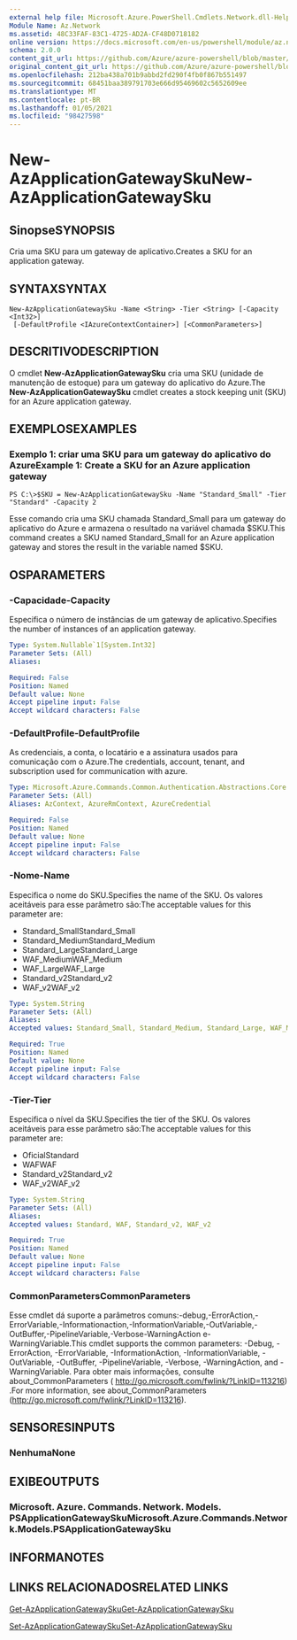 ```yaml
---
external help file: Microsoft.Azure.PowerShell.Cmdlets.Network.dll-Help.xml
Module Name: Az.Network
ms.assetid: 48C33FAF-83C1-4725-AD2A-CF48D0718182
online version: https://docs.microsoft.com/en-us/powershell/module/az.network/new-azapplicationgatewaysku
schema: 2.0.0
content_git_url: https://github.com/Azure/azure-powershell/blob/master/src/Network/Network/help/New-AzApplicationGatewaySku.md
original_content_git_url: https://github.com/Azure/azure-powershell/blob/master/src/Network/Network/help/New-AzApplicationGatewaySku.md
ms.openlocfilehash: 212ba438a701b9abbd2fd290f4fb0f867b551497
ms.sourcegitcommit: 68451baa389791703e666d95469602c5652609ee
ms.translationtype: MT
ms.contentlocale: pt-BR
ms.lasthandoff: 01/05/2021
ms.locfileid: "98427598"
---
```

# <span data-ttu-id="1fdc8-101">New-AzApplicationGatewaySku</span><span class="sxs-lookup"><span data-stu-id="1fdc8-101">New-AzApplicationGatewaySku</span></span>

## <span data-ttu-id="1fdc8-102">Sinopse</span><span class="sxs-lookup"><span data-stu-id="1fdc8-102">SYNOPSIS</span></span>
<span data-ttu-id="1fdc8-103">Cria uma SKU para um gateway de aplicativo.</span><span class="sxs-lookup"><span data-stu-id="1fdc8-103">Creates a SKU for an application gateway.</span></span>

## <span data-ttu-id="1fdc8-104">SYNTAX</span><span class="sxs-lookup"><span data-stu-id="1fdc8-104">SYNTAX</span></span>

```
New-AzApplicationGatewaySku -Name <String> -Tier <String> [-Capacity <Int32>]
 [-DefaultProfile <IAzureContextContainer>] [<CommonParameters>]
```

## <span data-ttu-id="1fdc8-105">DESCRITIVO</span><span class="sxs-lookup"><span data-stu-id="1fdc8-105">DESCRIPTION</span></span>
<span data-ttu-id="1fdc8-106">O cmdlet **New-AzApplicationGatewaySku** cria uma SKU (unidade de manutenção de estoque) para um gateway do aplicativo do Azure.</span><span class="sxs-lookup"><span data-stu-id="1fdc8-106">The **New-AzApplicationGatewaySku** cmdlet creates a stock keeping unit (SKU) for an Azure application gateway.</span></span>

## <span data-ttu-id="1fdc8-107">EXEMPLOS</span><span class="sxs-lookup"><span data-stu-id="1fdc8-107">EXAMPLES</span></span>

### <span data-ttu-id="1fdc8-108">Exemplo 1: criar uma SKU para um gateway do aplicativo do Azure</span><span class="sxs-lookup"><span data-stu-id="1fdc8-108">Example 1: Create a SKU for an Azure application gateway</span></span>
```
PS C:\>$SKU = New-AzApplicationGatewaySku -Name "Standard_Small" -Tier "Standard" -Capacity 2
```

<span data-ttu-id="1fdc8-109">Esse comando cria uma SKU chamada Standard_Small para um gateway do aplicativo do Azure e armazena o resultado na variável chamada $SKU.</span><span class="sxs-lookup"><span data-stu-id="1fdc8-109">This command creates a SKU named Standard_Small for an Azure application gateway and stores the result in the variable named $SKU.</span></span>

## <span data-ttu-id="1fdc8-110">OS</span><span class="sxs-lookup"><span data-stu-id="1fdc8-110">PARAMETERS</span></span>

### <span data-ttu-id="1fdc8-111">-Capacidade</span><span class="sxs-lookup"><span data-stu-id="1fdc8-111">-Capacity</span></span>
<span data-ttu-id="1fdc8-112">Especifica o número de instâncias de um gateway de aplicativo.</span><span class="sxs-lookup"><span data-stu-id="1fdc8-112">Specifies the number of instances of an application gateway.</span></span>

```yaml
Type: System.Nullable`1[System.Int32]
Parameter Sets: (All)
Aliases:

Required: False
Position: Named
Default value: None
Accept pipeline input: False
Accept wildcard characters: False
```

### <span data-ttu-id="1fdc8-113">-DefaultProfile</span><span class="sxs-lookup"><span data-stu-id="1fdc8-113">-DefaultProfile</span></span>
<span data-ttu-id="1fdc8-114">As credenciais, a conta, o locatário e a assinatura usados para comunicação com o Azure.</span><span class="sxs-lookup"><span data-stu-id="1fdc8-114">The credentials, account, tenant, and subscription used for communication with azure.</span></span>

```yaml
Type: Microsoft.Azure.Commands.Common.Authentication.Abstractions.Core.IAzureContextContainer
Parameter Sets: (All)
Aliases: AzContext, AzureRmContext, AzureCredential

Required: False
Position: Named
Default value: None
Accept pipeline input: False
Accept wildcard characters: False
```

### <span data-ttu-id="1fdc8-115">-Nome</span><span class="sxs-lookup"><span data-stu-id="1fdc8-115">-Name</span></span>
<span data-ttu-id="1fdc8-116">Especifica o nome do SKU.</span><span class="sxs-lookup"><span data-stu-id="1fdc8-116">Specifies the name of the SKU.</span></span>
<span data-ttu-id="1fdc8-117">Os valores aceitáveis para esse parâmetro são:</span><span class="sxs-lookup"><span data-stu-id="1fdc8-117">The acceptable values for this parameter are:</span></span>
- <span data-ttu-id="1fdc8-118">Standard_Small</span><span class="sxs-lookup"><span data-stu-id="1fdc8-118">Standard_Small</span></span>
- <span data-ttu-id="1fdc8-119">Standard_Medium</span><span class="sxs-lookup"><span data-stu-id="1fdc8-119">Standard_Medium</span></span>
- <span data-ttu-id="1fdc8-120">Standard_Large</span><span class="sxs-lookup"><span data-stu-id="1fdc8-120">Standard_Large</span></span>
- <span data-ttu-id="1fdc8-121">WAF_Medium</span><span class="sxs-lookup"><span data-stu-id="1fdc8-121">WAF_Medium</span></span>
- <span data-ttu-id="1fdc8-122">WAF_Large</span><span class="sxs-lookup"><span data-stu-id="1fdc8-122">WAF_Large</span></span>
- <span data-ttu-id="1fdc8-123">Standard_v2</span><span class="sxs-lookup"><span data-stu-id="1fdc8-123">Standard_v2</span></span>
- <span data-ttu-id="1fdc8-124">WAF_v2</span><span class="sxs-lookup"><span data-stu-id="1fdc8-124">WAF_v2</span></span>

```yaml
Type: System.String
Parameter Sets: (All)
Aliases:
Accepted values: Standard_Small, Standard_Medium, Standard_Large, WAF_Medium, WAF_Large, Standard_v2, WAF_v2

Required: True
Position: Named
Default value: None
Accept pipeline input: False
Accept wildcard characters: False
```

### <span data-ttu-id="1fdc8-125">-Tier</span><span class="sxs-lookup"><span data-stu-id="1fdc8-125">-Tier</span></span>
<span data-ttu-id="1fdc8-126">Especifica o nível da SKU.</span><span class="sxs-lookup"><span data-stu-id="1fdc8-126">Specifies the tier of the SKU.</span></span>
<span data-ttu-id="1fdc8-127">Os valores aceitáveis para esse parâmetro são:</span><span class="sxs-lookup"><span data-stu-id="1fdc8-127">The acceptable values for this parameter are:</span></span>
- <span data-ttu-id="1fdc8-128">Oficial</span><span class="sxs-lookup"><span data-stu-id="1fdc8-128">Standard</span></span>
- <span data-ttu-id="1fdc8-129">WAF</span><span class="sxs-lookup"><span data-stu-id="1fdc8-129">WAF</span></span>
- <span data-ttu-id="1fdc8-130">Standard_v2</span><span class="sxs-lookup"><span data-stu-id="1fdc8-130">Standard_v2</span></span>
- <span data-ttu-id="1fdc8-131">WAF_v2</span><span class="sxs-lookup"><span data-stu-id="1fdc8-131">WAF_v2</span></span>

```yaml
Type: System.String
Parameter Sets: (All)
Aliases:
Accepted values: Standard, WAF, Standard_v2, WAF_v2

Required: True
Position: Named
Default value: None
Accept pipeline input: False
Accept wildcard characters: False
```

### <span data-ttu-id="1fdc8-132">CommonParameters</span><span class="sxs-lookup"><span data-stu-id="1fdc8-132">CommonParameters</span></span>
<span data-ttu-id="1fdc8-133">Esse cmdlet dá suporte a parâmetros comuns:-debug,-ErrorAction,-ErrorVariable,-Informationaction,-InformationVariable,-OutVariable,-OutBuffer,-PipelineVariable,-Verbose-WarningAction e-WarningVariable.</span><span class="sxs-lookup"><span data-stu-id="1fdc8-133">This cmdlet supports the common parameters: -Debug, -ErrorAction, -ErrorVariable, -InformationAction, -InformationVariable, -OutVariable, -OutBuffer, -PipelineVariable, -Verbose, -WarningAction, and -WarningVariable.</span></span> <span data-ttu-id="1fdc8-134">Para obter mais informações, consulte about_CommonParameters ( http://go.microsoft.com/fwlink/?LinkID=113216) .</span><span class="sxs-lookup"><span data-stu-id="1fdc8-134">For more information, see about_CommonParameters (http://go.microsoft.com/fwlink/?LinkID=113216).</span></span>

## <span data-ttu-id="1fdc8-135">SENSORES</span><span class="sxs-lookup"><span data-stu-id="1fdc8-135">INPUTS</span></span>

### <span data-ttu-id="1fdc8-136">Nenhuma</span><span class="sxs-lookup"><span data-stu-id="1fdc8-136">None</span></span>

## <span data-ttu-id="1fdc8-137">EXIBE</span><span class="sxs-lookup"><span data-stu-id="1fdc8-137">OUTPUTS</span></span>

### <span data-ttu-id="1fdc8-138">Microsoft. Azure. Commands. Network. Models. PSApplicationGatewaySku</span><span class="sxs-lookup"><span data-stu-id="1fdc8-138">Microsoft.Azure.Commands.Network.Models.PSApplicationGatewaySku</span></span>

## <span data-ttu-id="1fdc8-139">INFORMA</span><span class="sxs-lookup"><span data-stu-id="1fdc8-139">NOTES</span></span>

## <span data-ttu-id="1fdc8-140">LINKS RELACIONADOS</span><span class="sxs-lookup"><span data-stu-id="1fdc8-140">RELATED LINKS</span></span>

[<span data-ttu-id="1fdc8-141">Get-AzApplicationGatewaySku</span><span class="sxs-lookup"><span data-stu-id="1fdc8-141">Get-AzApplicationGatewaySku</span></span>](./Get-AzApplicationGatewaySku.md)

[<span data-ttu-id="1fdc8-142">Set-AzApplicationGatewaySku</span><span class="sxs-lookup"><span data-stu-id="1fdc8-142">Set-AzApplicationGatewaySku</span></span>](./Set-AzApplicationGatewaySku.md)


